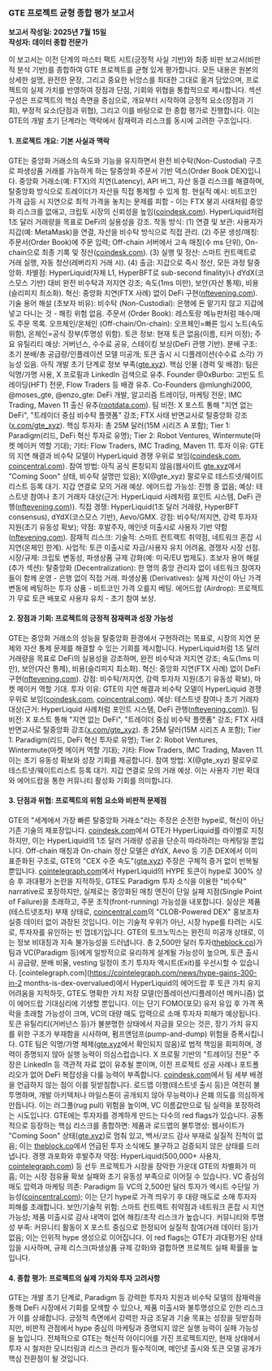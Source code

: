 ### GTE 프로젝트 균형 종합 평가 보고서

**보고서 작성일: 2025년 7월 15일**  
**작성자: 데이터 종합 전문가**  

이 보고서는 이전 단계의 마스터 팩트 시트(긍정적 사실 기반)와 최종 비판 보고서(비판적 분석 기반)를 종합하여 GTE 프로젝트를 균형 있게 평가합니다. 모든 내용은 원본의 상세한 설명, 완전한 문장, 그리고 중요한 뉘앙스를 최대한 그대로 옮겨 담았으며, 프로젝트의 실제 가치를 반영하여 장점과 단점, 기회와 위협을 통합적으로 제시합니다. 섹션 구성은 프로젝트의 핵심 측면을 중심으로, 개요부터 시작하여 긍정적 요소(장점과 기회), 부정적 요소(단점과 위협), 그리고 이를 바탕으로 한 종합 평가로 진행합니다. 이는 GTE의 개발 초기 단계라는 맥락에서 잠재력과 리스크를 동시에 고려한 구조입니다.

#### 1. 프로젝트 개요: 기본 사실과 맥락
GTE는 중앙화 거래소의 속도와 기능을 유지하면서 완전 비수탁(Non-Custodial) 구조로 파생상품 거래를 가능하게 하는 탈중앙화 주문서 기반 덱스(Order Book DEX)입니다.  중앙화 거래소(예: FTX)의 지연(Latency), API 버그, 자산 동결 리스크를 해결하며, 탈중앙화 방식으로 트레이더가 자산을 직접 통제할 수 있게 함. 현실적 예시: 비트코인 가격 급등 시 지연으로 최적 가격을 놓치는 문제를 피함 - 이는 FTX 붕괴 사태처럼 중앙화 리스크를 없애고, 크립토 시장의 신뢰성을 높임([coindesk.com](https://www.coindesk.com/business/2025/06/23/hyperliquid-rival-gte-raises-usd15m-in-series-a-led-by-paradigm)). HyperLiquid처럼 1조 달러 거래량을 목표로 DeFi의 실용성을 강조. 작동 방식: (1) 연결 및 보관: 사용자가 지갑(예: MetaMask)을 연결, 자산을 비수탁 방식으로 직접 관리. (2) 주문 생성/매칭: 주문서(Order Book)에 주문 입력; Off-chain 서버에서 고속 매칭(수 ms 단위), On-chain으로 최종 기록 및 정산([coindesk.com](https://www.coindesk.com/business/2025/06/23/hyperliquid-rival-gte-raises-usd15m-in-series-a-led-by-paradigm)). (3) 실행 및 정산: 스마트 컨트랙트로 거래 실행, 자동 청산(레버리지 거래 시). (4) 출금: 지갑으로 즉시 정산, 모든 과정 탈중앙화. 차별점: HyperLiquid(자체 L1, HyperBFT로 sub-second finality)나 dYdX(코스모스 기반) 대비 완전 비수탁과 저지연 강조; 속도(1ms 미만), 보안(자산 통제), 비용(슬리피지 최소화). 혁신: 중앙화 지연(FTX 사례) 없이 DeFi 구현([nftevening.com](https://nftevening.com/hyperliquid-dydx-aevo-gmx/)). 기술 용어 해설 (초보자 비유): 비수탁 (Non-Custodial): 은행에 돈 맡기지 않고 지갑에 넣고 다니는 것 - 해킹 위험 없음. 주문서 (Order Book): 레스토랑 메뉴판처럼 매수/매도 주문 목록. 오프체인/온체인 (Off-chain/On-chain): 오프체인=빠른 임시 노트(속도 위함), 온체인=공식 장부(투명성 위함). 토큰 정보: 현재 토큰 없음(이름, 티커 미정); 주요 유틸리티 예상: 거버넌스, 수수료 공유, 스테이킹 보상(DeFi 관행 기반). 분배 구조: 초기 분배/총 공급량/인플레이션 모델 미공개; 토큰 출시 시 디플레이션(수수료 소각) 가능성 있음. 아직 개발 초기 단계로 정보 부족([gte.xyz](https://www.gte.xyz/)). 핵심 인물 (경력 및 배경): 팀은 익명/가명 사용, X 프로필과 LinkedIn 검색으로 유추. Founder @0xBurbo: 고빈도 트레이딩(HFT) 전문, Flow Traders 등 배경 유추. Co-Founders @mlunghi2000, @moses_gte, @enzo_gte: DeFi 개발, 알고리즘 트레이딩, 마케팅 전문; IMC Trading, Maven 11 출신 유추([rootdata.com](https://www.rootdata.com/Projects/detail/GTE?k=MTQ4ODc=)). 팀 비전: X 포스트 통해 "지연 없는 DeFi", "트레이더 중심 비수탁 플랫폼" 강조; FTX 사태 반면교사로 탈중앙화 강조([x.com/gte_xyz](https://x.com/gte_xyz)). 핵심 투자자: 총 25M 달러(15M 시리즈 A 포함); Tier 1: Paradigm(리드, DeFi 혁신 투자로 유명); Tier 2: Robot Ventures, Wintermute(마켓 메이커 역할 기대); 기타: Flow Traders, IMC Trading, Maven 11. 투자 이유: GTE의 지연 해결과 비수탁 모델이 HyperLiquid 경쟁 우위로 보임([coindesk.com](https://www.coindesk.com/business/2025/06/23/hyperliquid-rival-gte-raises-usd15m-in-series-a-led-by-paradigm), [coincentral.com](https://coincentral.com/paradigm-backs-gte-with-15m-to-build-the-fastest-decentralized-exchange/)). 참여 방법: 아직 공식 론칭되지 않음(웹사이트 [gte.xyz](https://www.gte.xyz/)에서 "Coming Soon" 상태, 비수탁 설명만 있음); X(@gte_xyz) 팔로우로 테스트넷/웨이트리스트 등록 대기. 지갑 연결로 모의 거래 예상. 에어드랍 가능성: 진행 중 없음; 예상: 테스트넷 참여나 초기 거래자 대상(근거: HyperLiquid 사례처럼 포인트 시스템, DeFi 관행([nftevening.com](https://nftevening.com/hyperliquid-ecosystem-investment/))). 직접 경쟁: HyperLiquid(1조 달러 거래량, HyperBFT consensus), dYdX(코스모스 기반), Aevo/GMX. 강점: 비수탁/저지연, 강력 투자자 지원(초기 유동성 확보); 약점: 후발주자, 메인넷 미출시로 사용자 기반 약함([nftevening.com](https://nftevening.com/hyperliquid-dydx-aevo-gmx/)). 잠재적 리스크: 기술적: 스마트 컨트랙트 취약점, 네트워크 혼잡 시 지연(온체인 한계). 사업적: 토큰 미출시로 자금/사용자 유치 어려움, 경쟁자 시장 선점. 시장/규제: 크립토 변동성, 파생상품 규제 강화(예: 미국/EU 법제도). 초보자 용어 해설 (추가 섹션): 탈중앙화 (Decentralization): 한 명의 중앙 관리자 없이 네트워크 참여자들이 함께 운영 - 은행 없이 직접 거래. 파생상품 (Derivatives): 실제 자산이 아닌 가격 변동에 베팅하는 투자 상품 - 비트코인 가격 오를지 베팅. 에어드랍 (Airdrop): 프로젝트가 무료 토큰 배포로 사용자 유치 - 초기 참여 보상.

#### 2. 장점과 기회: 프로젝트의 긍정적 잠재력과 성장 가능성
GTE는 중앙화 거래소의 성능을 탈중앙화 환경에서 구현하려는 목표로, 시장의 지연 문제와 자산 통제 문제를 해결할 수 있는 기회를 제시합니다. HyperLiquid처럼 1조 달러 거래량을 목표로 DeFi의 실용성을 강조하며, 완전 비수탁과 저지연 강조; 속도(1ms 미만), 보안(자산 통제), 비용(슬리피지 최소화). 혁신: 중앙화 지연(FTX 사례) 없이 DeFi 구현([nftevening.com](https://nftevening.com/hyperliquid-dydx-aevo-gmx/)). 강점: 비수탁/저지연, 강력 투자자 지원(초기 유동성 확보), 마켓 메이커 역할 기대. 투자 이유: GTE의 지연 해결과 비수탁 모델이 HyperLiquid 경쟁 우위로 보임([coindesk.com](https://www.coindesk.com/business/2025/06/23/hyperliquid-rival-gte-raises-usd15m-in-series-a-led-by-paradigm), [coincentral.com](https://coincentral.com/paradigm-backs-gte-with-15m-to-build-the-fastest-decentralized-exchange/)). 예상: 테스트넷 참여나 초기 거래자 대상(근거: HyperLiquid 사례처럼 포인트 시스템, DeFi 관행([nftevening.com](https://nftevening.com/hyperliquid-ecosystem-investment/))). 팀 비전: X 포스트 통해 "지연 없는 DeFi", "트레이더 중심 비수탁 플랫폼" 강조; FTX 사태 반면교사로 탈중앙화 강조([x.com/gte_xyz](https://x.com/gte_xyz)). 총 25M 달러(15M 시리즈 A 포함); Tier 1: Paradigm(리드, DeFi 혁신 투자로 유명); Tier 2: Robot Ventures, Wintermute(마켓 메이커 역할 기대); 기타: Flow Traders, IMC Trading, Maven 11. 이는 초기 유동성 확보와 성장 기회를 제공합니다. 참여 방법: X(@gte_xyz) 팔로우로 테스트넷/웨이트리스트 등록 대기. 지갑 연결로 모의 거래 예상. 이는 사용자 기반 확대와 에어드랍을 통한 커뮤니티 활성화 기회를 의미합니다.

#### 3. 단점과 위협: 프로젝트의 위험 요소와 비판적 문제점
GTE의 "세계에서 가장 빠른 탈중앙화 거래소"라는 주장은 순전한 hype로, 혁신이 아닌 기존 기술의 재포장입니다. [coindesk.com](https://www.coindesk.com/business/2025/06/23/hyperliquid-rival-gte-raises-usd15m-in-series-a-led-by-paradigm)에서 GTE가 HyperLiquid를 라이벌로 지칭하지만, 이는 HyperLiquid의 1조 달러 거래량 성공을 단순히 따라하려는 마케팅일 뿐입니다. Off-chain 매칭과 On-chain 정산 모델은 dYdX, Aevo 등 기존 DEX에서 이미 표준화된 구조로, GTE의 "CEX 수준 속도"([gte.xyz](https://www.gte.xyz/)) 주장은 구체적 증거 없이 반복될 뿐입니다. [cointelegraph.com](https://cointelegraph.com/news/hype-gains-300-in-2-months-is-dex-overvalued)에서 HyperLiquid의 HYPE 토큰이 hype로 300% 상승 후 과대평가 논란을 지적하듯, GTE도 Paradigm 투자 소식을 이용한 "비수탁" narrative로 포장하지만, 실제로는 중앙화된 매칭 엔진이 단일 실패 지점(Single Point of Failure)을 초래하고, 주문 조작(front-running) 가능성을 내포합니다. 실상은 제품(테스트넷조차) 부재 상태로, [coincentral.com](https://coincentral.com/paradigm-backs-gte-with-15m-to-build-the-fastest-decentralized-exchange/)의 "CLOB-Powered DEX" 홍보조차 실증 데이터 없이 과장된 것입니다. 이는 기술적 우위가 아닌, 시장 hype를 타려는 시도로, 투자자를 유인하는 빈 껍데기입니다. GTE의 토크노믹스는 완전히 미공개 상태로, 이는 정보 비대칭과 지속 불가능성을 드러냅니다. 총 2,500만 달러 투자([theblock.co](https://www.theblock.co/post/335132/megaeth-based-dex-gte-funding-cobie-echo))가 팀과 VC(Paradigm 등)에게 일방적으로 유리하게 설계될 가능성이 높으며, 토큰 출시 시 공급량, 분배 비율, vesting 일정이 초기 투자자 엑시트(Exit)를 우선시할 수 있습니다. [cointelegraph.com](https://cointelegraph.com/news/hype-gains-300-in-2 months-is-dex-overvalued)에서 HyperLiquid의 에어드랍 후 토큰 가치 유지 어려움을 지적하듯, GTE도 명확한 가치 저장 모델(인플레이션/디플레이션 메커니즘) 없이 에어드랍 기대심리에 기생할 뿐입니다. 이는 단기 FOMO(포모) 유저 유입 후 가격 폭락을 초래할 가능성이 크며, VC의 대량 매도 압력으로 소매 투자자 피해가 예상됩니다. 토큰 유틸리티(거버넌스 등)가 불분명한 상태에서 자금을 모으는 것은, 장기 가치 유지를 위한 구조가 부재함을 시사하며, 펌프앤덤프(pump-and-dump) 위험을 증폭시킵니다. GTE 팀은 익명/가명 체제([gte.xyz](https://www.gte.xyz/)에서 확인되지 않음)로 법적 책임을 회피하며, 경력이 증명되지 않아 실행 능력이 의심스럽습니다. X 프로필 기반의 "트레이딩 전문" 주장은 LinkedIn 등 객관적 자료 없이 유추될 뿐이며, 이전 프로젝트 성공 사례나 포트폴리오가 없어 DeFi 복잡성을 다룰 능력이 부족합니다. [coindesk.com](https://www.coindesk.com/business/2025/06/23/hyperliquid-rival-gte-raises-usd15m-in-series-a-led-by-paradigm)에서 팀 세부 배경을 언급하지 않는 점이 이를 뒷받침합니다. 로드맵 이행(테스트넷 출시 등)은 여전히 불투명하며, 개발 아키텍처나 마일스톤이 공개되지 않아 무능력이나 은폐 의도를 의심하게 만듭니다. 이는 러그풀(rug pull) 위험을 높이며, VC 이름값만으로 팀 실력을 포장하려는 시도입니다. GTE에는 투자자를 경계하게 만드는 다수의 red flags가 있습니다. 공통적으로 등장하는 핵심 리스크를 종합하면: 제품과 로드맵의 불투명성: 웹사이트가 "Coming Soon" 상태([gte.xyz](https://www.gte.xyz/))로 멈춰 있고, 백서/코드 감사 부재로 실질적 진척이 없음; 이는 [theblock.co](https://www.theblock.co/post/335132/megaeth-based-dex-gte-funding-cobie-echo)에서 언급된 투자 소식에도 불구하고 검증되지 않은 상태를 드러냅니다. 경쟁 과포화와 후발주자 약점: HyperLiquid(500,000+ 사용자, [cointelegraph.com](https://cointelegraph.com/news/hype-gains-300-in-2-months-is-dex-overvalued)) 등 선두 프로젝트가 시장을 장악한 가운데 GTE의 차별화가 미흡; 이는 시장 점유율 확보 실패와 초기 유동성 부족으로 이어질 수 있습니다. VC 중심의 매도 압력과 마케팅 의존: Paradigm 등 VC의 2,500만 달러 투자가 엑시트 수단일 가능성([coincentral.com](https://coincentral.com/paradigm-backs-gte-with-15m-to-build-the-fastest-decentralized-exchange/)); 이는 단기 hype로 가격 띄우기 후 대량 매도로 소매 투자자 피해를 초래합니다. 보안/기술적 위험: 스마트 컨트랙트 취약점과 네트워크 혼잡 시 지연 가능성; 제품 미출시로 감사 내역이 없어 해킹/조작 리스크가 높습니다. 커뮤니티와 투명성 부족: 커뮤니티 활동이 X 포스트 중심으로 한정되어 실질적 참여(거래 데이터 등)가 없음; 이는 인위적 hype 생성으로 이어집니다. 이 red flags는 GTE가 과대평가된 상태임을 시사하며, 규제 리스크(파생상품 규제 강화)와 결합하면 프로젝트 실패 확률을 높입니다.

#### 4. 종합 평가: 프로젝트의 실제 가치와 투자 고려사항
GTE는 개발 초기 단계로, Paradigm 등 강력한 투자자 지원과 비수탁 모델의 잠재력을 통해 DeFi 시장에서 기회를 모색할 수 있으나, 제품 미출시와 불투명성으로 인한 리스크가 이를 상쇄합니다. 긍정적 측면에서 강력한 자금 조달과 기술 목표는 성장을 뒷받침하지만, 비판적 관점에서 hype 중심의 마케팅과 증명되지 않은 실행 능력이 실패 가능성을 높입니다. 전체적으로 GTE는 혁신적 아이디어를 가진 프로젝트지만, 현재 상태에서 투자 시 철저한 모니터링과 리스크 관리가 필수적이며, 메인넷 출시와 토큰 모델 공개가 핵심 전환점이 될 것입니다.